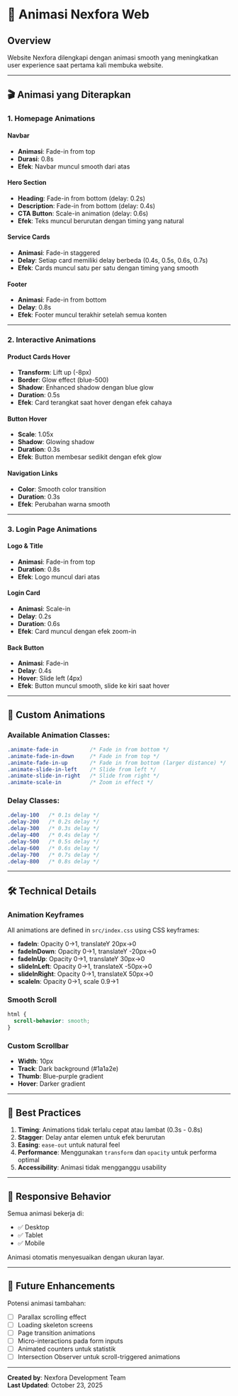 # 🎨 Animasi Nexfora Web

## Overview
Website Nexfora dilengkapi dengan animasi smooth yang meningkatkan user experience saat pertama kali membuka website.

---

## 🎬 Animasi yang Diterapkan

### **1. Homepage Animations**

#### Navbar
- **Animasi**: Fade-in from top
- **Durasi**: 0.8s
- **Efek**: Navbar muncul smooth dari atas

#### Hero Section
- **Heading**: Fade-in from bottom (delay: 0.2s)
- **Description**: Fade-in from bottom (delay: 0.4s)  
- **CTA Button**: Scale-in animation (delay: 0.6s)
- **Efek**: Teks muncul berurutan dengan timing yang natural

#### Service Cards
- **Animasi**: Fade-in staggered
- **Delay**: Setiap card memiliki delay berbeda (0.4s, 0.5s, 0.6s, 0.7s)
- **Efek**: Cards muncul satu per satu dengan timing yang smooth

#### Footer
- **Animasi**: Fade-in from bottom
- **Delay**: 0.8s
- **Efek**: Footer muncul terakhir setelah semua konten

---

### **2. Interactive Animations**

#### Product Cards Hover
- **Transform**: Lift up (-8px)
- **Border**: Glow effect (blue-500)
- **Shadow**: Enhanced shadow dengan blue glow
- **Duration**: 0.5s
- **Efek**: Card terangkat saat hover dengan efek cahaya

#### Button Hover
- **Scale**: 1.05x
- **Shadow**: Glowing shadow
- **Duration**: 0.3s
- **Efek**: Button membesar sedikit dengan efek glow

#### Navigation Links
- **Color**: Smooth color transition
- **Duration**: 0.3s
- **Efek**: Perubahan warna smooth

---

### **3. Login Page Animations**

#### Logo & Title
- **Animasi**: Fade-in from top
- **Duration**: 0.8s
- **Efek**: Logo muncul dari atas

#### Login Card
- **Animasi**: Scale-in
- **Delay**: 0.2s
- **Duration**: 0.6s
- **Efek**: Card muncul dengan efek zoom-in

#### Back Button
- **Animasi**: Fade-in
- **Delay**: 0.4s
- **Hover**: Slide left (4px)
- **Efek**: Button muncul smooth, slide ke kiri saat hover

---

## 🎨 Custom Animations

### Available Animation Classes:

```css
.animate-fade-in          /* Fade in from bottom */
.animate-fade-in-down     /* Fade in from top */
.animate-fade-in-up       /* Fade in from bottom (larger distance) */
.animate-slide-in-left    /* Slide from left */
.animate-slide-in-right   /* Slide from right */
.animate-scale-in         /* Zoom in effect */
```

### Delay Classes:

```css
.delay-100   /* 0.1s delay */
.delay-200   /* 0.2s delay */
.delay-300   /* 0.3s delay */
.delay-400   /* 0.4s delay */
.delay-500   /* 0.5s delay */
.delay-600   /* 0.6s delay */
.delay-700   /* 0.7s delay */
.delay-800   /* 0.8s delay */
```

---

## 🛠️ Technical Details

### Animation Keyframes
All animations are defined in `src/index.css` using CSS keyframes:

- **fadeIn**: Opacity 0→1, translateY 20px→0
- **fadeInDown**: Opacity 0→1, translateY -20px→0
- **fadeInUp**: Opacity 0→1, translateY 30px→0
- **slideInLeft**: Opacity 0→1, translateX -50px→0
- **slideInRight**: Opacity 0→1, translateX 50px→0
- **scaleIn**: Opacity 0→1, scale 0.9→1

### Smooth Scroll
```css
html {
  scroll-behavior: smooth;
}
```

### Custom Scrollbar
- **Width**: 10px
- **Track**: Dark background (#1a1a2e)
- **Thumb**: Blue-purple gradient
- **Hover**: Darker gradient

---

## 🎯 Best Practices

1. **Timing**: Animations tidak terlalu cepat atau lambat (0.3s - 0.8s)
2. **Stagger**: Delay antar elemen untuk efek berurutan
3. **Easing**: `ease-out` untuk natural feel
4. **Performance**: Menggunakan `transform` dan `opacity` untuk performa optimal
5. **Accessibility**: Animasi tidak mengganggu usability

---

## 📱 Responsive Behavior

Semua animasi bekerja di:
- ✅ Desktop
- ✅ Tablet
- ✅ Mobile

Animasi otomatis menyesuaikan dengan ukuran layar.

---

## 🚀 Future Enhancements

Potensi animasi tambahan:
- [ ] Parallax scrolling effect
- [ ] Loading skeleton screens
- [ ] Page transition animations
- [ ] Micro-interactions pada form inputs
- [ ] Animated counters untuk statistik
- [ ] Intersection Observer untuk scroll-triggered animations

---

**Created by**: Nexfora Development Team  
**Last Updated**: October 23, 2025
